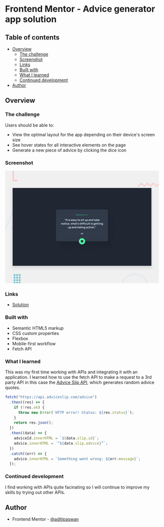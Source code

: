 # Frontend Mentor - Advice generator app solution

## Table of contents

- [Overview](#overview)
  - [The challenge](#the-challenge)
  - [Screenshot](#screenshot)
  - [Links](#links)
  - [Built with](#built-with)
  - [What I learned](#what-i-learned)
  - [Continued development](#continued-development)
- [Author](#author)

## Overview

### The challenge

Users should be able to:

- View the optimal layout for the app depending on their device's screen size
- See hover states for all interactive elements on the page
- Generate a new piece of advice by clicking the dice icon

### Screenshot

![](./design/desktop-preview.jpg)

### Links

- [Solution](https://github.com/aditipaswan/Advice-generator-app)
  

### Built with

- Semantic HTML5 markup
- CSS custom properties
- Flexbox
- Mobile-first workflow
- Fetch API

### What I learned

This was my first time working with APIs and integrating it with an application. I learned how to use the fetch API to make a request to a 3rd party API in this case the [Advice Slip API](https://api.adviceslip.com/), which generates random advice quotes.

```js
fetch("https://api.adviceslip.com/advice")
  .then((res) => {
    if (!res.ok) {
      throw new Error(`HTTP error! Status: ${res.status}`);
    }
    return res.json();
  })
  .then((data) => {
    adviceId.innerHTML = `${data.slip.id}`;
    advice.innerHTML = `”${data.slip.advice}”`;
  })
  .catch((err) => {
    advice.innerHTML = `Something went wrong: ${err.message}`;
  });
```

### Continued development

I find working with APIs quite facinating so I will continue to improve my skills by trying out other APIs.

## Author

- Frontend Mentor - [@aditipaswan](https://www.frontendmentor.io/profile/aditipaswan)
